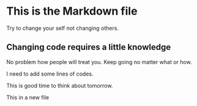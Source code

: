 # This is the Markdown file
Try to change your self not changing others.

## Changing code requires a little knowledge

No problem how people will treat you. Keep going no matter what or how.

I need to add some lines of codes.

This is good time to think about tomorrow.

This in a new file